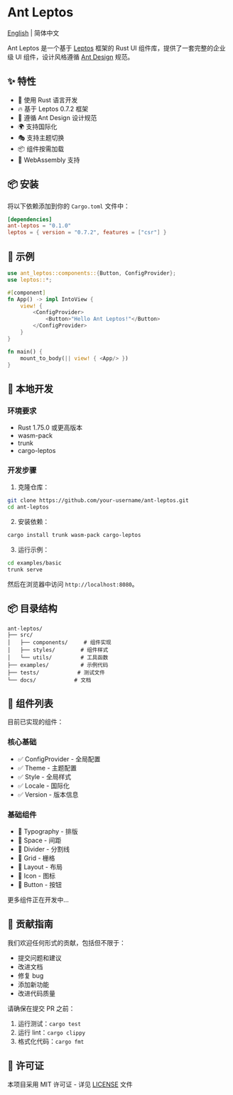 # Ant Leptos

[English](./README_en.md) | 简体中文

Ant Leptos 是一个基于 [Leptos](https://leptos.dev/) 框架的 Rust UI 组件库，提供了一套完整的企业级 UI 组件，设计风格遵循 [Ant Design](https://ant.design/) 规范。

## ✨ 特性

- 🦀 使用 Rust 语言开发
- 🔥 基于 Leptos 0.7.2 框架
- 🎨 遵循 Ant Design 设计规范
- 🌍 支持国际化
- 🎭 支持主题切换
- 📦 组件按需加载
- 🚀 WebAssembly 支持

## 📦 安装

将以下依赖添加到你的 `Cargo.toml` 文件中：

```toml
[dependencies]
ant-leptos = "0.1.0"
leptos = { version = "0.7.2", features = ["csr"] }
```

## 🔨 示例

```rust
use ant_leptos::components::{Button, ConfigProvider};
use leptos::*;

#[component]
fn App() -> impl IntoView {
    view! {
        <ConfigProvider>
            <Button>"Hello Ant Leptos!"</Button>
        </ConfigProvider>
    }
}

fn main() {
    mount_to_body(|| view! { <App/> })
}
```

## 🔨 本地开发

### 环境要求

- Rust 1.75.0 或更高版本
- wasm-pack
- trunk
- cargo-leptos

### 开发步骤

1. 克隆仓库：
```bash
git clone https://github.com/your-username/ant-leptos.git
cd ant-leptos
```

2. 安装依赖：
```bash
cargo install trunk wasm-pack cargo-leptos
```

3. 运行示例：
```bash
cd examples/basic
trunk serve
```

然后在浏览器中访问 `http://localhost:8080`。

## 📦 目录结构

```
ant-leptos/
├── src/
│   ├── components/     # 组件实现
│   ├── styles/        # 组件样式
│   └── utils/         # 工具函数
├── examples/          # 示例代码
├── tests/            # 测试文件
└── docs/            # 文档
```

## 🔨 组件列表

目前已实现的组件：

### 核心基础
- ✅ ConfigProvider - 全局配置
- ✅ Theme - 主题配置
- ✅ Style - 全局样式
- ✅ Locale - 国际化
- ✅ Version - 版本信息

### 基础组件
- 🚧 Typography - 排版
- 🚧 Space - 间距
- 🚧 Divider - 分割线
- 🚧 Grid - 栅格
- 🚧 Layout - 布局
- 🚧 Icon - 图标
- 🚧 Button - 按钮

更多组件正在开发中...

## 🤝 贡献指南

我们欢迎任何形式的贡献，包括但不限于：

- 提交问题和建议
- 改进文档
- 修复 bug
- 添加新功能
- 改进代码质量

请确保在提交 PR 之前：

1. 运行测试：`cargo test`
2. 运行 lint：`cargo clippy`
3. 格式化代码：`cargo fmt`

## 📝 许可证

本项目采用 MIT 许可证 - 详见 [LICENSE](LICENSE) 文件
